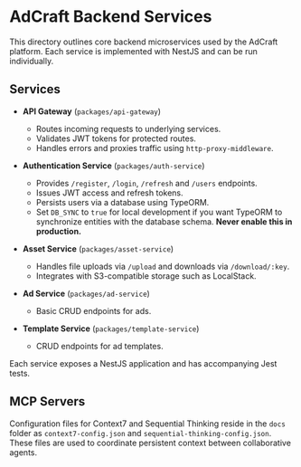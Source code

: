 # AdCraft Backend Services

This directory outlines core backend microservices used by the AdCraft platform. Each service is implemented with NestJS and can be run individually.

## Services

- **API Gateway** (`packages/api-gateway`)

  - Routes incoming requests to underlying services.
  - Validates JWT tokens for protected routes.
  - Handles errors and proxies traffic using `http-proxy-middleware`.

- **Authentication Service** (`packages/auth-service`)

  - Provides `/register`, `/login`, `/refresh` and `/users` endpoints.
  - Issues JWT access and refresh tokens.
  - Persists users via a database using TypeORM.
  - Set `DB_SYNC` to `true` for local development if you want TypeORM to
    synchronize entities with the database schema. **Never enable this in
    production.**

- **Asset Service** (`packages/asset-service`)

  - Handles file uploads via `/upload` and downloads via `/download/:key`.
  - Integrates with S3-compatible storage such as LocalStack.

- **Ad Service** (`packages/ad-service`)

  - Basic CRUD endpoints for ads.

- **Template Service** (`packages/template-service`)
  - CRUD endpoints for ad templates.

Each service exposes a NestJS application and has accompanying Jest tests.

## MCP Servers

Configuration files for Context7 and Sequential Thinking reside in the `docs` folder as `context7-config.json` and `sequential-thinking-config.json`. These files are used to coordinate persistent context between collaborative agents.
